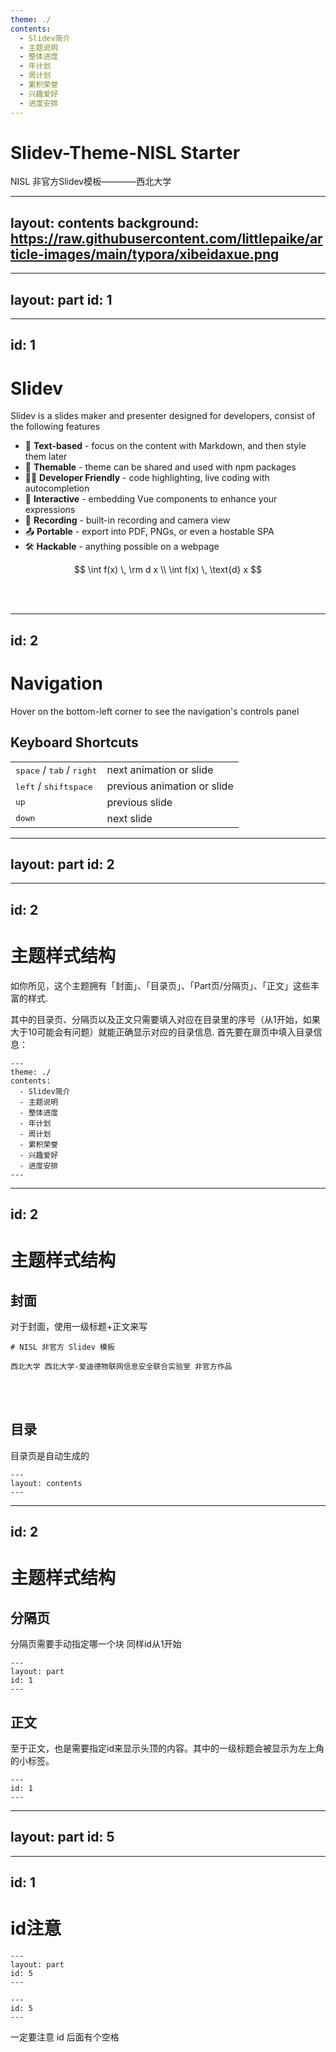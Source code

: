 ```yaml
---
theme: ./
contents:
  - Slidev简介
  - 主题说明
  - 整体进度
  - 年计划
  - 周计划
  - 累积荣誉
  - 兴趣爱好
  - 进度安排
---
```


# Slidev-Theme-NISL Starter

NISL 非官方Slidev模板————西北大学

---
layout: contents
background: https://raw.githubusercontent.com/littlepaike/article-images/main/typora/xibeidaxue.png
---

---
layout: part
id: 1
---

---
id: 1
---


# Slidev



Slidev is a slides maker and presenter designed for developers, consist of the following features

- 📝 **Text-based** - focus on the content with Markdown, and then style them later
- 🎨 **Themable** - theme can be shared and used with npm packages
- 🧑‍💻 **Developer Friendly** - code highlighting, live coding with autocompletion
- 🤹 **Interactive** - embedding Vue components to enhance your expressions
- 🎥 **Recording** - built-in recording and camera view
- 📤 **Portable** - export into PDF, PNGs, or even a hostable SPA
- 🛠 **Hackable** - anything possible on a webpage

$$
  \int f(x) \, \rm d x \\
  \int f(x) \, \text{d} x
$$

<br>
<br>


---
id: 2
---

# Navigation

Hover on the bottom-left corner to see the navigation's controls panel

## Keyboard Shortcuts

|     |     |
| --- | --- |
| <kbd>space</kbd> / <kbd>tab</kbd> / <kbd>right</kbd> | next animation or slide |
| <kbd>left</kbd>  / <kbd>shift</kbd><kbd>space</kbd> | previous animation or slide |
| <kbd>up</kbd> | previous slide |
| <kbd>down</kbd> | next slide |

---
layout: part
id: 2
---

---
id: 2
---

# 主题样式结构

如你所见，这个主题拥有「封面」、「目录页」、「Part页/分隔页」、「正文」这些丰富的样式. 

其中的目录页、分隔页以及正文只需要填入对应在目录里的序号（从1开始，如果大于10可能会有问题）就能正确显示对应的目录信息.
首先要在扉页中填入目录信息：
```
---
theme: ./
contents:
  - Slidev简介
  - 主题说明
  - 整体进度
  - 年计划
  - 周计划
  - 累积荣誉
  - 兴趣爱好
  - 进度安排
---
```


---
id: 2
---

# 主题样式结构

## 封面

对于封面，使用一级标题+正文来写

```
# NISL 非官方 Slidev 模板

西北大学 西北大学-爱迪德物联网信息安全联合实验室 非官方作品
```

<br>
<br>

## 目录

目录页是自动生成的

```
---
layout: contents
---
```

---
id: 2
---

# 主题样式结构

## 分隔页

分隔页需要手动指定哪一个块 同样id从1开始
```
---
layout: part
id: 1
---
```
## 正文
至于正文，也是需要指定id来显示头顶的内容。其中的一级标题会被显示为左上角的小标签。
```
---
id: 1
---
```

---
layout: part
id: 5
---


---
id: 1
---

# id注意

```
---
layout: part
id: 5
---

---
id: 5
---
```

一定要注意 id 后面有个空格


